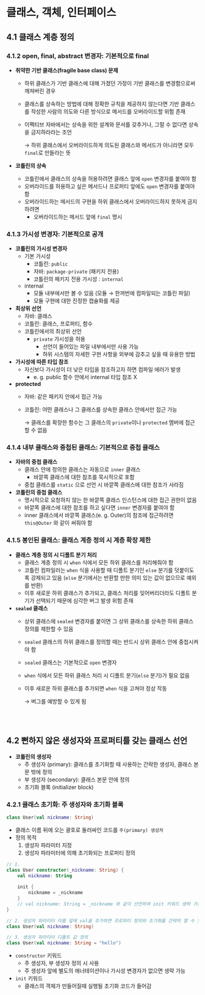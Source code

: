 # 클래스, 객체, 인터페이스

## 4.1 클래스 계층 정의

### 4.1.2 open, final, abstract 변경자: 기본적으로 final

- **취약한 기반 클래스(fragile base class) 문제**
    - 하위 클래스가 기반 클래스에 대해 가졌던 가정이 기반 클래스를 변경함으로써 깨져버린 경우
    - 클래스를 상속하는 방법에 대해 정확한 규칙을 제공하지 않는다면 기반 클래스를 작성한 사람의 의도와 다른 방식으로 메서드를 오버라이드할 위험 존재
    - 이펙티브 자바에서는 상속을 위한 설계와 문서를 갖추거나, 그럴 수 없다면 상속을 금지하라라는 조언

      → 하위 클래스에서 오버라이드하게 의도된 클래스와 메서드가 아니라면 모두 `final`로 만들라는 뜻

- **코틀린의 상속**
    - 코틀린에서 클래스의 상속을 허용하려면 클래스 앞에 `open` 변경자를 붙여야 함
    - 오버라이드를 허용하고 싶은 메서드나 프로퍼티 앞에도 `open` 변경자를 붙여야 함
    - 오버라이드하는 메서드의 구현을 하위 클래스에서 오버라이드하지 못하게 금지하려면
        - 오버라이드하는 메서드 앞에 `final` 명시

### 4.1.3 가시성 변경자: 기본적으로 공개

- **코틀린의 가시성 변경자**
    - 기본 가시성
        - 코틀린: `public`
        - 자바: `package-private` (패키지 전용)
        - 코틀린의 패키지 전용 가시성 : `internal`
    - internal
        - 모듈 내부에서만 볼 수 있음 (모듈 → 한꺼번에 컴파일되는 코틀린 파일)
        - 모듈 구현에 대한 진정한 캡슐화를 제공
- **최상위 선언**
    - 자바: 클래스
    - 코틀린: 클래스, 프로퍼티, 함수
    - 코틀린에서의 최상위 선언
        - `private` 가시성을 허용
            - 선언이 들어있는 파일 내부에서만 사용 가능
            - 하위 시스템의 자세한 구현 사항을 외부에 감추고 싶을 때 유용한 방법
- **가시성에 따른 타입 참조**
    - 자신보다 가시성이 더 낮은 타입을 참조하고자 하면 컴파일 에러가 발생
        - e. g. public 함수 안에서 internal 타입 참조 X
- **protected**
    - 자바: 같은 패키지 안에서 접근 가능
    - 코틀린: 어떤 클래스나 그 클래스를 상속한 클래스 안에서만 접근 가능

      → 클래스를 확장한 함수는 그 클래스의 `private`이나 `protected` 멤버에 접근할 수 없음

### 4.1.4 내부 클래스와 중첩된 클래스: 기본적으로 중첩 클래스

- **자바의 중첩 클래스**
    - 클래스 안에 정의한 클래스는 자동으로 `inner` 클래스
        - 바깥쪽 클래스에 대한 참조를 묵시적으로 포함
    - 중첩 클래스를 `static` 으로 선언 시 바깥쪽 클래스에 대한 참조가 사라짐
- **코틀린의 중첩 클래스**
    - 명시적으로 요청하지 않는 한 바깥쪽 클래스 인스턴스에 대한 접근 권한이 없음
    - 바깥쪽 클래스에 대한 참조를 하고 싶다면 `inner` 변경자를 붙여야 함
    - inner 클래스에서 바깥쪽 클래스(e. g. Outer)의 참조에 접근하려면 `this@Outer` 와 같이 써줘야 함

### 4.1.5 봉인된 클래스: 클래스 계층 정의 시 계층 확장 제한

- **클래스 계층 정의 시 디폴트 분기 처리**
    - 클래스 계층 정의 시  `when` 식에서 모든 하위 클래스를 처리해줘야 함
    - 코틀린 컴파일러는 `when` 식을 사용할 때 디폴트 분기인 `else` 분기를 덧붙이도록 강제되고 있음 (`else` 분기에서는 반환할 만한 의미 있는 값이 없으므로 예외를 반환)
    - 이후 새로운 하위 클래스가 추가되고, 클래스 처리를 잊어버리더라도 디폴트 분기가 선택되기 때문에 심각한 버그 발생 위험 존재
- **`sealed` 클래스**
    - 상위 클래스에 `sealed` 변경자를 붙이면 그 상위 클래스를 상속한 하위 클래스 정의를 제한할 수 있음
    - `sealed` 클래스의 하위 클래스를 정의할 때는 반드시 상위 클래스 안에 중첩시켜야 함
    - `sealed` 클래스는 기본적으로 `open` 변경자
    - `when` 식에서 모든 하위 클래스 처리 시 디폴트 분기(`else` 분기)가 필요 없음
    - 이후 새로운 하위 클래스를 추가되면 `when` 식을 고쳐야 정상 작동

      → 버그를 예방할 수 있게 됨

<br></br>

## 4.2 뻔하지 않은 생성자와 프로퍼티를 갖는 클래스 선언

- **코틀린의 생성자**
  - 주 생성자 (primary): 클래스를 초기화할 때 사용하는 간략한 생성자, 클래스 본문 밖에 정의
  - 부 생성자 (secondary): 클래스 본문 안에 정의
  - 초기화 블록 (initializer block)

### 4.2.1 클래스 초기화: 주 생성자와 초기화 블록

```kotlin
class User(val nickname: String)
```

- 클래스 이름 뒤에 오는 괄호로 둘러싸인 코드를 `주(primary) 생성자`
- 정의 목적
  1. 생성자 파라미터 지정
  2. 생성자 파라미터에 의해 초기화되는 프로퍼티 정의

```kotlin
// 1.
class User constructor(_nickname: String) {
    val nickname: String
    
    init {
        nickname = _nickname
    }
    // val nickname: String = _nickname 와 같이 선언하여 init 키워드 생략 가능
}

// 2. 생성자 파라미터 이름 앞에 val을 추가하면 프로퍼티 정의와 초기화를 간략히 할 수 있음
class User(val nickname: String)

// 3. 생성자 파라미터 디폴트 값 정의
class User(val nickname: String = "hello")
```

- `constructor` 키워드
  - 주 생성자, 부 생성자 정의 시 사용
  - 주 생성자 앞에 별도의 애너테이션이나 가시성 변경자가 없으면 생략 가능
- `init` 키워드
  - 클래스의 객체가 만들어질때 실행될 초기화 코드가 들어감